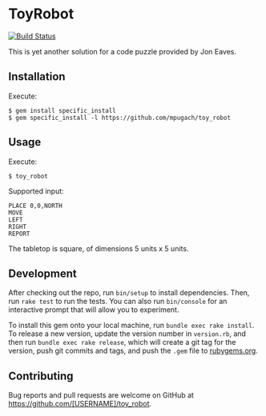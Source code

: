 # ToyRobot
[![Build Status](https://travis-ci.org/mpugach/toy_robot.svg?branch=master)](https://travis-ci.org/mpugach/toy_robot)

This is yet another solution for a code puzzle provided by Jon Eaves.

## Installation

Execute:

    $ gem install specific_install
    $ gem specific_install -l https://github.com/mpugach/toy_robot

## Usage

Execute:

    $ toy_robot

Supported input:

    PLACE 0,0,NORTH
    MOVE
    LEFT
    RIGHT
    REPORT

The tabletop is square, of dimensions 5 units x 5 units.

## Development

After checking out the repo, run `bin/setup` to install dependencies. Then, run `rake test` to run the tests. You can also run `bin/console` for an interactive prompt that will allow you to experiment.

To install this gem onto your local machine, run `bundle exec rake install`. To release a new version, update the version number in `version.rb`, and then run `bundle exec rake release`, which will create a git tag for the version, push git commits and tags, and push the `.gem` file to [rubygems.org](https://rubygems.org).

## Contributing

Bug reports and pull requests are welcome on GitHub at https://github.com/[USERNAME]/toy_robot.
